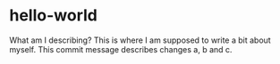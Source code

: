 # hello-world
What am I describing?
This is where I am supposed to write a bit about myself.
This commit message describes changes a, b and c.
